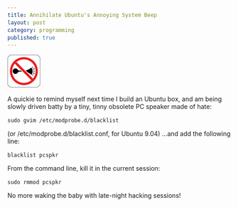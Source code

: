 ```yaml
---
title: Annihilate Ubuntu's Annoying System Beep
layout: post
category: programming
published: true
---
```

<img alt="Shhhhh." class="picA floatleft" src="/images/no_beeping.png">

A quickie to remind myself next time I build an Ubuntu box, and am being slowly driven batty by a tiny, tinny obsolete PC speaker made of hate:

    sudo gvim /etc/modprobe.d/blacklist

(or /etc/modprobe.d/blacklist.conf, for Ubuntu 9.04)
...and add the following line:

    blacklist pcspkr

From the command line, kill it in the current session:

    sudo rmmod pcspkr

No more waking the baby with late-night hacking sessions!

